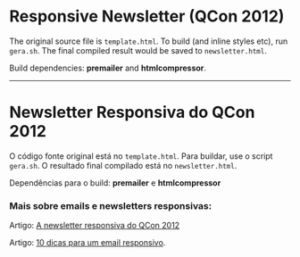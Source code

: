# Responsive Newsletter (QCon 2012)

The original source file is `template.html`. To build (and inline styles etc), run `gera.sh`. The final compiled result would be saved to `newsletter.html`.

Build dependencies: **premailer** and **htmlcompressor**.


-----------------------

# Newsletter Responsiva do QCon 2012

O código fonte original está no `template.html`. Para buildar, use o script `gera.sh`. O resultado final compilado está no `newsletter.html`.

Dependências para o build: **premailer** e **htmlcompressor**

### Mais sobre emails e newsletters responsivas:

Artigo: [A newsletter responsiva do QCon 2012](http://sergiolopes.org/newsletter-responsiva-qcon-2012/)

Artigo: [10 dicas para um email responsivo](http://sergiolopes.org/email-newsletter-mobile-responsivo/ "Artigo: 10 dicas para um email responsivo").